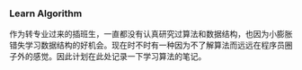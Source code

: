 ### Learn Algorithm

作为转专业过来的插班生，一直都没有认真研究过算法和数据结构，也因为小膨胀错失学习数据结构的好机会。现在时不时有一种因为不了解算法而远远在程序员圈子外的感觉。因此计划在此处记录一下学习算法的笔记。
